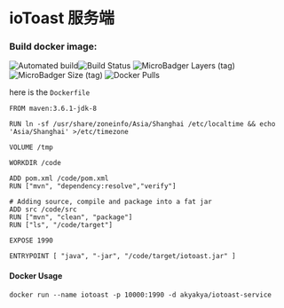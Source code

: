# ioToast 服务端


### Build docker image:
![Automated build](https://img.shields.io/docker/cloud/automated/akyakya/iotoast-service?style=flat-square)![Build Status](https://img.shields.io/docker/cloud/build/akyakya/iotoast-service?label=&style=flat-square) ![MicroBadger Layers (tag)](https://img.shields.io/microbadger/layers/akyakya/iotoast-service/latest?color=red&style=flat-square) ![MicroBadger Size (tag)](https://img.shields.io/microbadger/image-size/akyakya/iotoast-service/latest?style=flat-square) ![Docker Pulls](https://img.shields.io/docker/pulls/akyakya/iotoast-service?color=bluevioletstyle=flat-square)

here is the `Dockerfile`
```
FROM maven:3.6.1-jdk-8

RUN ln -sf /usr/share/zoneinfo/Asia/Shanghai /etc/localtime && echo 'Asia/Shanghai' >/etc/timezone

VOLUME /tmp

WORKDIR /code

ADD pom.xml /code/pom.xml
RUN ["mvn", "dependency:resolve","verify"]

# Adding source, compile and package into a fat jar
ADD src /code/src
RUN ["mvn", "clean", "package"]
RUN ["ls", "/code/target"]

EXPOSE 1990

ENTRYPOINT [ "java", "-jar", "/code/target/iotoast.jar" ]
```
#### Docker Usage
`docker run --name iotoast -p 10000:1990 -d akyakya/iotoast-service`
